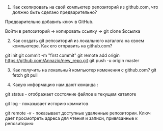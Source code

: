 1. Как скопировать на свой компьютер репозиторий из github.com, что должно быть сделано предварительно?
     
Предварительно добавить ключ в GitHub.

Войти в репозиторий → копировать ссылку → git clone $ссылка



2. Как создать git репозиторий из локального каталога на своем компьютере. Как его отправить на github.com?

git init
git commit -m "first commit"
git remote add origin https://github.com/Annazio/new_repo.git
git push -u origin master






3. Как получить на локальный компьютер изменения с github.com?
git fetch
git pull






4. Какую информацию нам дают команда :

git status -  отображает состояние файлов в текущем каталоге

 git log - показывает историю коммитов

git remote -v  - показывает доступные удаленные репозитории. Ключ дает просмотреть адреса для чтения и записи, привязанные к репозиторию
